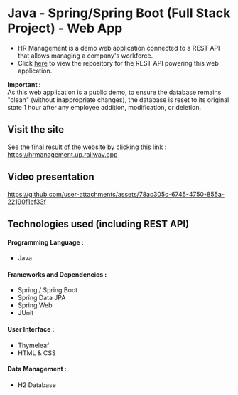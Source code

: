 # Java - Spring/Spring Boot (Full Stack Project) - Web App
- HR Management is a demo web application connected to a REST API that allows managing a company's workforce.
- Click [here]( https://github.com/profileMB/Java_Spring_Boot-API_REST-HR_Project) to view the repository for the REST API powering this web application.

**Important :**  
As this web application is a public demo, to ensure the database remains "clean" (without inappropriate changes), the database is reset to its original state 1 hour after any employee addition, modification, or deletion.

## Visit the site
See the final result of the website by clicking this link : https://hrmanagement.up.railway.app

## Video presentation
https://github.com/user-attachments/assets/78ac305c-6745-4750-855a-22190f1ef33f

## Technologies used (including REST API)
#### Programming Language :
- Java

#### Frameworks and Dependencies :
- Spring / Spring Boot
- Spring Data JPA
- Spring Web
- JUnit

#### User Interface :
- Thymeleaf
- HTML & CSS

#### Data Management :
- H2 Database
